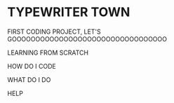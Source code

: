 
# TYPEWRITER TOWN

FIRST CODING PROJECT, LET'S GOOOOOOOOOOOOOOOOOOOOOOOOOOOOOOOOO

LEARNING FROM SCRATCH

HOW DO I CODE

WHAT DO I DO

HELP